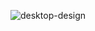 ![desktop-design](https://github.com/badface1804/Frontend-Mentor-Intro-component-with-sign-up-form/assets/113530553/bf49a657-3534-4646-8404-36d2b961914c)
